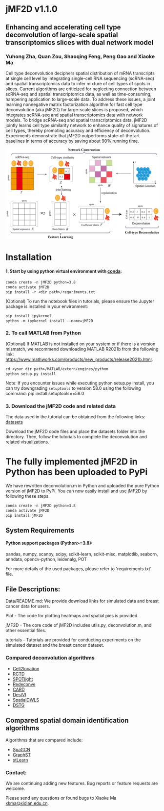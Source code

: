 # jMF2D v1.1.0

## Enhancing and accelerating cell type deconvolution of large-scale spatial transcriptomics slices with dual network model

### Yuhong Zha, Quan Zou, Shaoqing Feng, Peng Gao and Xiaoke Ma

Cell type deconvolution deciphers spatial distribution of mRNA transcripts at single cell level by integrating single-cell RNA sequencing (scRNA-seq) and spatial transcriptomics data to infer mixture of cell types of spots in slices. Current algorithms are criticized for neglecting connection between scRNA-seq and spatial transcriptomics data, as well as time-consuming, hampering application to large-scale data. To address these issues, a joint learning nonnegative matrix factorization algorithm for fast cell type deconvolution (aka jMF2D) for large-scale slices is proposed, which integrates scRNA-seq and spatial transcriptomics data with network models. To bridge scRNA-seq and spatial transcriptomics data, jMF2D jointly learns cell type similarity network to enhance quality of signatures of cell types, thereby promoting accuracy and efficiency of deconvolution. Experiments demonstrate that jMF2D outperforms state-of-the-art baselines in terms of accuracy by saving about 90% running time.

![jMF2D workflow](docs/jMF2D.jpg)

# Installation

#### 1. Start by using python virtual environment with [conda](https://anaconda.org/):

```
conda create -n jMF2D python=3.8
conda activate jMF2D
pip install -r <dir path>/requriments.txt
```

(Optional) To run the notebook files in tutorials, please ensure the Jupyter package is installed in your environment:

```
pip install ipykernel
python -m ipykernel install --name=jMF2D
```

### 2. To call MATLAB from Python

(Optional) If MATLAB is not installed on your system or if there is a version mismatch, we recommend downloading MATLAB R2021b from the following link: https://www.mathworks.com/products/new_products/release2021b.html.

```
cd <your dir path>/MATLAB/extern/engines/python
python setup.py install
```

Note: If you encounter issues while executing python setup.py install, you can try downgrading `setuptools` to version 58.0 using the following command:  pip install setuptools==58.0

### 3. Download the jMF2D code and related data

The data used in the tutorial can be obtained from the following links: [datasets](https://drive.google.com/drive/folders/1tZdHL0QrlbxBE9h9FHCC4qafn2NFJVUX)

Download the jMF2D code files and place the datasets folder into the directory. Then, follow the tutorials to complete the deconvolution and related visualizations.

# The fully implemented jMF2D in Python has been uploaded to PyPi

We have rewritten deconvolution.m in Python and uploaded the pure Python version of jMF2D to PyPi. You can now easily install and use jMF2D by following these steps.

```
conda create -n jMF2D python=3.8
conda activate jMF2D
pip install jMF2D
```

## System Requirements

#### Python support packages  (Python>=3.8): 

pandas, numpy, scanpy, scipy, scikit-learn, scikit-misc, matplotlib, seaborn, anndata, opencv-python, leidenalg, POT

For more details of the used packages, please refer to 'requirements.txt' file.

## File Descriptions:

Data/README.md: We provide download links for simulated data and breast cancer data for users.

Plot - The code for plotting heatmaps and spatial pies is provided.

jMF2D - The core code of jMF2D includes utils.py, deconvolution.m, and other essential files.

tutorials - Tutorials are provided for conducting experiments on the simulated dataset and the breast cancer dataset.

### Compared deconvolution algorithms

* [Cell2location](https://github.com/BayraktarLab/cell2location)
* [RCTD](https://github.com/vigneshshanmug/RCTD)
* [SPOTlight](https://rdrr.io/github/MarcElosua/SPOTlight)
* [Redeconve](https://github.com/ZxZhou4150/Redeconve)
* [CARD](https://yma-lab.github.io/CARD/documentation/04_CARD_Example.html)
* [DestVI](https://docs.scvi-tools.org/en/stable/tutorials/notebooks/spatial/DestVI_tutorial.html)
* [SpatialDWLS](https://github.com/QuKunLab/SpatialBenchmarking/blob/main/Codes/Deconvolution/SpatialDWLS_pipeline.r)
* [DSTG](https://github.com/Su-informatics-lab/DSTG/tree/main)

## Compared spatial domain identification algorithms

Algorithms that are compared include: 

* [SpaGCN](https://github.com/jianhuupenn/SpaGCN)
* [GraphST](https://deepst-tutorials.readthedocs.io/en/latest/)
* [stLearn](https://github.com/BiomedicalMachineLearning/stLearn)

### Contact:

We are continuing adding new features. Bug reports or feature requests are welcome.

Please send any questions or found bugs to Xiaoke Ma [xkma@xidian.edu.cn](mailto:xkma@xidian.edu.cn).


